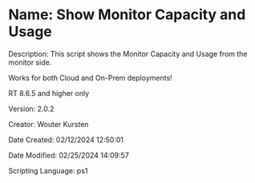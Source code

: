 ﻿# Name: Show Monitor Capacity and Usage

Description: This script shows the Monitor Capacity and Usage from the monitor side.

Works for both Cloud and On-Prem deployments!

RT 8.6.5 and higher only

Version: 2.0.2

Creator: Wouter Kursten

Date Created: 02/12/2024 12:50:01

Date Modified: 02/25/2024 14:09:57

Scripting Language: ps1


